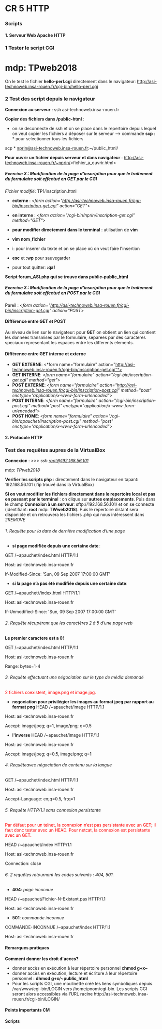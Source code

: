 #  CR 5 HTTP

### Scripts

#### 1. Serveur Web Apache HTTP

### 1 Tester le script CGI

# mdp: TPweb2018

On le test le fichier __hello-perl.cgi__  directement dans le navigateur: http://asi-technoweb.insa-rouen.fr/cgi-bin/hello-perl.cgi

### 2 Test des script depuis le navigateur

__Connexion au serveur__ : ssh asi-technoweb.insa-rouen.fr

__Copier des fichiers dans /public-html__ :
 * on se deconnecte de ssh et on se place dans le repertoire depuis lequel on veut copier les fichiers à déposer sur le serveur --> commande __scp__ : * pour selectionner tous les fichiers

  scp * nprin@asi-technoweb.insa-rouen.fr:~/public_html/

__Pour ouvrir un fichier depuis serveur et dans navigateur__ : http://asi-technoweb.insa-rouen.fr/~nprin/<fichier_a_ouvrir.html>

##### Exercice 3 : Modification de la page d'inscription pour que le traitement du formulaire soit effectué en GET par le CGI
*Fichier modifié*: TP1/inscription.html

 * __externe__ : <*form action="http://asi-technoweb.insa-rouen.fr/cgi-bin/inscription-get.cgi" action="GET"*>
 * __en interne__ :   <*form action="/cgi-bin/nprin/inscription-get.cgi" method="GET"*>
 * __pour modifier directement dans le terminal__ : utilisation de __vim__

  * __vim nom_fichier__
  * i: pour inserer du texte et on se place où on veut faire l'insertion
  * __esc__ et __:wp__ pour sauvegarder
  * pour tout quitter: __:qa!__

__Script forum_ASI.php qui se trouve dans public-public_html__






##### Exercice 3 : Modification de la page d'inscription pour que le traitement du formulaire soit effectué en POST par le CGI

 Pareil : <*form action="http://asi-technoweb.insa-rouen.fr/cgi-bin/inscription-get.cgi" action="POST*>

#### Différence entre GET et POST
Au niveau de lien sur le navigateur: pour __GET__ on obtient un lien qui contient les donnees transmises par le formulaire, separees par des caracteres speciaux representant les espaces entre les differents elements.

#### Différence entre GET interne et externe

* __GET EXTERNE__: <*form name="formulaire" action="http://asi-technoweb.insa-rouen.fr/cgi-bin/inscription-get.cgi"*>
* __GET INTERNE__: <*form name="formulaire" action="/cgi-bin/inscription-get.cgi" method="get"*>
* __POST EXTERNE__: <*form name="formulaire" action="http://asi-technoweb.insa-rouen.fr/cgi-bin/inscription-post.cgi" method="post" enctype="application/x-www-form-urlencoded"*>
* __POST INTERNE__: <*form name="formulaire" action="/cgi-bin/inscription-post.cgi" method="post" enctype="application/x-www-form-urlencoded"*>
* __POST HOME__: <*form name="formulaire" action="/cgi-bin/apauchet/inscription-post.cgi" method="post" enctype="application/x-www-form-urlencoded"*>


#### 2. Protocole HTTP

### Test des requêtes aupres de la VirtualBox

__Connexion__ : *>>> ssh root@192.168.56.101*

mdp: *TPweb2018*

__Verifier les scripts php__ : directement dans le navigateur en tapant: 192.168.56.101 (l'ip trouvé dans la VirtualBox)

__Si on veut modifier les fichiers directement dans le repertoire local et pas en passant par le terminal__ : on clique sur __autres emplacements__. Puis dans le champ __Connexion à un serveur__: sftp://192.168.56.101/ et on se connecte (identifiant: __root__ mdp: __TWweb2018__). Puis le répertoire distant sera disponible et on retrouvera les fichiers .php qui nous intéressent dans *2REMOVE*

###### 1. Requête pour la date de dernière modification d’une page
* __si page modifiée depuis une certaine date__:

GET /~apauchet/index.html HTTP/1.1

Host: asi-technoweb.insa-rouen.fr

If-Modified-Since: 'Sun, 09 Sep 2007 17:00:00 GMT'
* __si la page n’a pas été modifiée depuis une certaine date__:

GET /~apauchet//index.html HTTP/1.1

Host: asi-technoweb.insa-rouen.fr

If-Unmodified-Since: 'Sun, 09 Sep 2007 17:00:00 GMT'

###### 2. Requête récupérant que les caractères 2 à 5 d’une page web
__Le premier caractere est a 0!__

GET /~apauchet/index.html HTTP/1.1

Host: asi-technoweb.insa-rouen.fr

Range: bytes=1-4

###### 3. Requête effectuant une négociation sur le type de média demandé
<span style="color:red"> 2 fichiers coexistent, image.png et image.jpg. </span>
* __negociation pour privilégier les images au format jpeg par rapport au format png__
HEAD /~apauchet/image HTTP/1.1

Host: asi-technoweb.insa-rouen.fr

Accept: image/jpeg; q=1, image/png; q=0.5
* __l'inverse__
HEAD /~apauchet/image HTTP/1.1

Host: asi-technoweb.insa-rouen.fr

Accept: image/jpeg; q=0.5, image/png; q=1

###### 4. Requêteavec négociation de contenu sur la langue

GET /~apauchet/index.html HTTP/1.1

Host: asi-technoweb.insa-rouen.fr

Accept-Language: en;q=0.5, fr;q=1

###### 5. Requête HTTP/1.1 sans connexion persistante
<span style="color:red"> Par défaut pour un telnet, la connexion n’est pas persistante avec un GET; il faut donc tester avec un HEAD. Pour netcat, la connexion est persistante avec un GET. </span>

HEAD /~apauchet/index HTTP/1.1

Host: asi-technoweb.insa-rouen.fr

Connection: close

###### 6. 2 requêtes retournant les codes suivants : 404, 501.
* __404__: *page inconnue*

HEAD /~apauchet/Fichier-N-Existant.pas HTTP/1.1

Host: asi-technoweb.insa-rouen.fr
* __501__: *commande inconnue*

COMMANDE-INCONNUE /~apauchet/index HTTP/1.1

Host: asi-technoweb.insa-rouen.fr


#### Remarques pratiques

__Comment donner les droit d'acces?__

* donner accès en exécution à leur répertoire personnel __chmod g+x~__
* donner accès en exécution, lecture et écriture à leur répertoire personnel : __dhmod g+x/~public_html__
* Pour les scripts CGI, une moulinette créé les liens symboliques depuis /var/www/cgi-bin/LOGIN vers
/home/pnom/cgi-bin. Les scripts CGI seront alors accessibles via l’URL racine http://asi-technoweb. insa-rouen.fr/cgi-bin/LOGIN/

#### Points importants CM
#### Scripts
